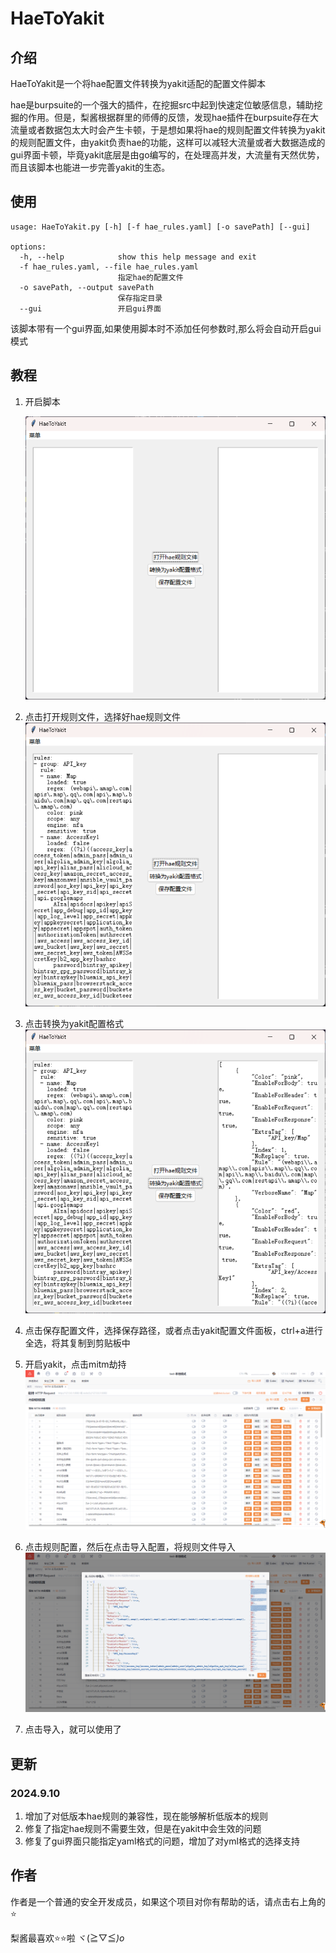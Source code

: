 # HaeToYakit

## 介绍

HaeToYakit是一个将hae配置文件转换为yakit适配的配置文件脚本

hae是burpsuite的一个强大的插件，在挖掘src中起到快速定位敏感信息，辅助挖掘的作用。但是，梨酱根据群里的师傅的反馈，发现hae插件在burpsuite存在大流量或者数据包太大时会产生卡顿，于是想如果将hae的规则配置文件转换为yakit的规则配置文件，由yakit负责hae的功能，这样可以减轻大流量或者大数据造成的gui界面卡顿，毕竟yakit底层是由go编写的，在处理高并发，大流量有天然优势，而且该脚本也能进一步完善yakit的生态。

## 使用

```
usage: HaeToYakit.py [-h] [-f hae_rules.yaml] [-o savePath] [--gui]

options:
  -h, --help            show this help message and exit
  -f hae_rules.yaml, --file hae_rules.yaml
                        指定hae的配置文件
  -o savePath, --output savePath
                        保存指定目录
  --gui                 开启gui界面

```

该脚本带有一个gui界面,如果使用脚本时不添加任何参数时,那么将会自动开启gui模式

## 教程

1. 开启脚本

   ![1725818953449](image/readme/1725818953449.png)
2. 点击打开规则文件，选择好hae规则文件
   ![1725819359646](image/readme/1725819359646.png)
3. 点击转换为yakit配置格式
   ![1725819385900](image/readme/1725819385900.png)
4. 点击保存配置文件，选择保存路径，或者点击yakit配置文件面板，ctrl+a进行全选，将其复制到剪贴板中
5. 开启yakit，点击mitm劫持
   ![1725819585703](image/readme/1725819585703.png)
6. 点击规则配置，然后在点击导入配置，将规则文件导入
   ![1725819672074](image/readme/1725819672074.png)
7. 点击导入，就可以使用了

## 更新

### 2024.9.10

1. 增加了对低版本hae规则的兼容性，现在能够解析低版本的规则
2. 修复了指定hae规则不需要生效，但是在yakit中会生效的问题
3. 修复了gui界面只能指定yaml格式的问题，增加了对yml格式的选择支持

## 作者

作者是一个普通的安全开发成员，如果这个项目对你有帮助的话，请点击右上角的⭐

梨酱最喜欢⭐⭐啦 ヾ(≧▽≦*)o*
